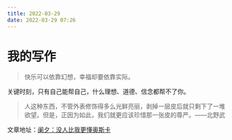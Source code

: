 ```yaml
---
title: 2022-03-29
date: 2022-03-29 07:26
---
```


# 我的写作

> 快乐可以依靠幻想，幸福却要依靠实际。

关键时刻，只有自己能帮自己，什么理想、道德、信念都帮不了你。


> 人这种东西，不管外表修饰得多么光鲜亮丽，剥掉一层皮后就只剩下了一堆欲望。但是，正因为如此，我们就更应该珍惜那一张皮的尊严。——北野武

文章地址：[阑夕：没人比我更懂奥斯卡](https://mp.weixin.qq.com/s/VqVYJFP1Lu22PxjL4mPPzQ)